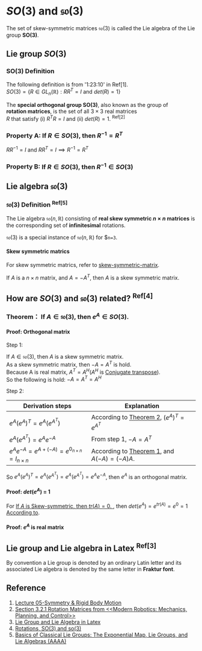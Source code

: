 # $`SO(3)`$ and $`\mathfrak{so(3)}`$

The set of skew-symmetric matrices $`\mathfrak{so(3)}`$ is called the Lie algebra of the Lie group **SO(3)**.

## Lie group $`SO(3)`$

### SO(3) Definition

The following definition is from '1:23:10' in Ref[1]. <br>
$`SO(3)=\{R \in GL_{n}(\mathbb{R}): RR^T = I \text{ and } det(R)=1\}`$

The **special orthogonal group SO(3)**, also known as the group of <br>
**rotation matrices**, is the set of all $`3 × 3`$ real matrices <br>
$`R`$ that satisfy (i) $`R^TR=I`$ and (ii) $`det(R)=1`$. <sup>Ref[2]</sup>

### Property A: $`\text{If }R \in SO(3)\text{, then }R^{-1} = R^T`$

$`RR^{-1}=I \text{ and } RR^T = I \implies R^{-1} = R^T`$

### Property B: $`\text{If }R \in SO(3)\text{, then }R^{-1} \in SO(3)`$

## Lie algebra $`\mathfrak{so(3)}`$

### $`\mathfrak{so(3)}`$ Definition <sup>Ref[5]</sup>

The Lie algebra $`\mathfrak{so}(n, \mathbb{R})`$ consisting of **real skew symmetric $`n \times n`$ matrices** is <br>
the corresponding set of **infinitesimal** rotations.

$`\mathfrak{so(3)}`$ is a special instance of $`\mathfrak{so}(n, \mathbb{R})`$ for $`n=3`.

#### Skew symmetric matrics

For skew symmetric matrics, refer to [skew-symmetric-matrix](https://github.com/vitonzhangtt/LinearAlgebraNinja/blob/main/Concepts.md#skew-symmetric-matrix).

If $`A`$ is a $`n \times n`$ matrix, and $`A = -A^T`$, then $`A`$ is a skew symmetric matrix.

## How are $`SO(3)`$ and $`\mathfrak{so(3)}`$ related? <sup>Ref[4]</sup>

### **Theorem**： If $`A \in \mathfrak{so(3)}`$, then $`e^A \in SO(3)`$.

#### Proof: Orthogonal matrix
Step 1: <br>

If $`A \in \mathfrak{so(3)}`$, then $`A`$ is a skew symmetric matrix. <br>
As a skew symmetric matrix, then $`-A = A^T`$ is hold. <br>
Because A is real matrix, $`A^T = A^H`$($`A^H`$ is [Conjugate transpose](https://github.com/vitonzhangtt/LinearAlgebraNinja/blob/main/Concepts.md#conjugate-transpose-matrix)). <br>
So the following is hold: $`-A = A^T = A^H`$

Step 2: <br>

| Derivation steps | Explanation |
| --- | --- |
| $`e^A{(e^A)}^T=e^A(e^{A^T})`$ |  According to [Theorem 2](https://github.com/vitonzhangtt/LinearAlgebraNinja/blob/main/MatrixExponentials.md#theorem-2ref1-eateat-text-for-any--n-times-n-text-matrix--a), $`(e^A)^T = e^{A^T}`$ |
| $`e^A(e^{A^T})=e^Ae^{-A}`$  | From step 1, $`-A = A^T`$ |
| $`e^Ae^{-A}=e^{A+(-A)}=e^{0_{n \times n}}=I_{n \times n}`$ | According to [Theorem 1](https://github.com/vitonzhangtt/LinearAlgebraNinja/blob/main/MatrixExponentials.md#theorem-1-ref1), and $`A(-A)=(-A)A`$. |

So $`e^A{(e^A)}^T=e^A(e^{A^T})=e^A(e^{A^T})=e^Ae^{-A}`$, then $`e^A`$ is an orthogonal matrix.

#### Proof: $`det(e^A)`$ = 1
For [If $`A`$ is Skew-symmetric, then $`tr(A) = 0`$. ](https://github.com/vitonzhangtt/LinearAlgebraNinja/blob/main/Concepts.md#property-b-if-a-is-skew-symmetric-then-tra--0), then $`det(e^A)=e^{tr(A)}=e^0=1`$ [According to](https://github.com/vitonzhangtt/LinearAlgebraNinja/blob/main/MatrixExponentials.md#the-determinant-of-the-matrix-exponential-ref5).

#### Proof: $`e^A`$ is real matrix


## Lie group and Lie algebra in Latex <sup>Ref[3]</sup>
By convention a Lie group is denoted by an ordinary Latin letter and its <br>
associated Lie algebra is denoted by the same letter in **Fraktur font**.

## Reference
1. [Lecture 05-Symmetry & Rigid Body Motion](https://www.youtube.com/watch?v=0emGmE3cnjw&list=PLdMorpQLjeXmbFaVku4JdjmQByHHqTd1F&index=6)
2. [Section 3.2.1 Rotation Matrices from <<Modern Robotics: Mechanics, Planning, and Control>>](https://www.amazon.com/Modern-Robotics-Mechanics-Planning-Control/dp/1107156300)
3. [Lie Group and Lie Algebra in Latex](https://www.johndcook.com/blog/2018/07/21/fraktur-math/)
4. [Rotations, SO(3) and so(3)](https://www.youtube.com/watch?v=uILYfubYxd0)
5. [Basics of Classical Lie Groups: The
Exponential Map, Lie Groups, and
Lie Algebras (AAAA)](https://www.cis.upenn.edu/~cis6100/cis61008lie1.pdf)
